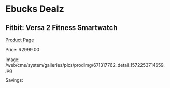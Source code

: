 
# Ebucks Dealz
## Fitbit: Versa 2 Fitness Smartwatch
[Product Page](https://www.ebucks.com/web/shop/productSelected.do?prodId=671317762&catId=842821695)

Price: R2999.00

Image: /web/cms/system/galleries/pics/prodimg/671317762_detail_1572253714659.jpg

Savings: 


	